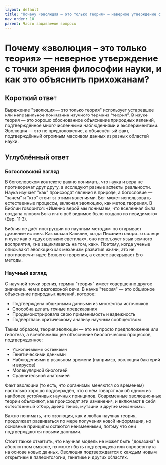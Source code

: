 ```yaml
---
layout: default
title: "Почему «эволюция – это только теория» — неверное утверждение с точки зрения философии науки, и как это объяснить прихожанам?"
nav_order: 10
parent: Часто задаваемые вопросы
---
```


# Почему «эволюция – это только теория» — неверное утверждение с точки зрения философии науки, и как это объяснить прихожанам?

## Короткий ответ

Выражение "эволюция — это только теория" использует устаревшее или неправильное понимание научного термина "теория". В науке теория — это хорошо обоснованное объяснение природных явлений, подтверждённое многочисленными наблюдениями и экспериментами. Эволюция — это не предположение, а объяснённый факт, подтверждённый огромным массивом данных из разных областей науки.

## Углублённый ответ

### Богословский взгляд

В богословском контексте важно понимать, что наука и вера не противоречат друг другу, а исследуют разные аспекты реальности. Наука изучает "как" происходят явления в природе, а богословие — "зачем" и "кто" стоит за этими явлениями. Бог может использовать естественные процессы, включая эволюцию, как метод творения. В Библии говорится: «Именно верой мы понимаем, что вселенная была создана словом Бога и что всё видимое было создано из невидимого» (Евр. 11:3).

Библия не даёт инструкции по научным методам, но открывает духовные истины. Как сказал Кальвин, когда Писание говорит о солнце и луне как о «двух великих светилах», оно использует язык земного восприятия, «не зацикливаясь на том, как». Поэтому, когда ученые описывают эволюцию как механизм развития жизни, это не противоречит идее Божьего творения, а скорее раскрывает Его методы.

### Научный взгляд

С научной точки зрения, термин "теория" имеет совершенно другое значение, чем в разговорной речи. В науке "теория" — это обширное объяснение природных явлений, которое:
- Подтверждена обширными данными из множества источников
- Способна делать точные предсказания
- Продемонстрировала свою применимость и надежность
- Подверглась критическому анализу научным сообществом

Таким образом, теория эволюции — это не просто предположение или гипотеза, а всеобъемлющее объяснение биологических процессов, подтвержденное:
- Ископаемыми останками
- Генетическими данными
- Наблюдениями в реальном времени (например, эволюция бактерий и вирусов)
- Молекулярной биологией
- Сравнительной анатомией

Факт эволюции (то есть, что организмы меняются со временем) настолько хорошо подтверждён, что о нём говорят как об одном из наиболее устойчивых научных принципов. Современные эволюционные теории объясняют, как происходят эти изменения, и включают в себя естественный отбор, дрейф генов, мутации и другие механизмы.

Важно понимать, что эволюция, как и любая научная теория, продолжает развиваться по мере получения новой информации, но основные принципы остаются неизменными, потому что они подтверждаются новыми данными.

Стоит также отметить, что научная модель не может быть "доказана" в абсолютном смысле, но может быть подтверждена или опровергнута на основе новых данных. Эволюция подтверждается с каждым новым открытием в палеонтологии, генетике и других областях.